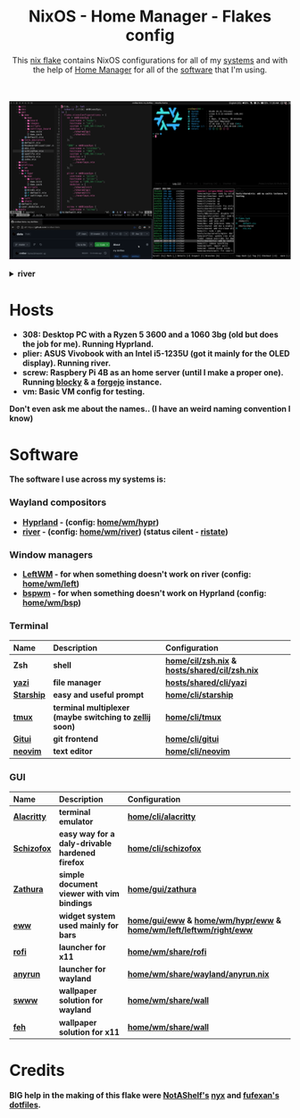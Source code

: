 <h1 align="center"> NixOS - Home Manager - Flakes config </h1>

<div align="center">
    This <a href="https://nixos.wiki/wiki/Flakes ">nix flake</a> contains NixOS configurations for all of my <a href="#Hosts" />systems</a> and with the help of <a href="https://github.com/nix-community/home-manager">Home Manager</a> for all of the <a href="#Software" >software</a> that I'm using. 
</div><br/><br/>

![](.github/assets/Screenshot-2024-08-28_11:20:29.png)

<details><summary><b>river</summary>

![](.github/assets/Screenshot-2024-09-03_15:17:15.png)

</details>

# Hosts
- **308**: Desktop PC with a Ryzen 5 3600 and a 1060 3bg (old but does the job for me). Running Hyprland.
- **plier**: ASUS Vivobook with an Intel i5-1235U (got it mainly for the OLED display). Running river.
- **screw**: Raspbery Pi 4B as an home server (until I make a proper one). Running [blocky](https://github.com/0xERR0R/blocky) & a [forgejo](https://forgejo.org/) instance.
- **vm**: Basic VM config for testing.

Don't even ask me about the names.. (I have an weird naming convention I know)

# Software
The software I use across my systems is:

### Wayland compositors
- [Hyprland](https://github.com/hyprwm/Hyprland) - (config: [home/wm/hypr](home/wm/hypr))
- [river](https://isaacfreund.com/software/river/) - (config: [home/wm/river](home/wm/river)) (status cilent - [ristate](https://github.com/crolbar/ristate))

### Window managers
- [LeftWM](https://github.com/leftwm/leftwm) - for when something doesn't work on river (config: [home/wm/left](home/wm/left))
- [bspwm](https://github.com/baskerville/bspwm) - for when something doesn't work on Hyprland (config: [home/wm/bsp](home/wm/bsp))

### Terminal
| Name | Description | Configuration |
| :--- | :---------- | :------------ |
| Zsh  | shell | [home/cil/zsh.nix](home/cli/zsh.nix) & [hosts/shared/cil/zsh.nix](hosts/shared/cli/zsh.nix) |
| [yazi](https://github.com/sxyazi/yazi) | file manager | [hosts/shared/cli/yazi](hosts/shared/cli/yazi.nix)
| [Starship](https://github.com/starship/starship) | easy and useful prompt | [home/cli/starship](home/cli/starship.nix) |
| [tmux](https://github.com/tmux/tmux) | terminal multiplexer (maybe switching to [zellij](https://github.com/zellij-org/zellij) soon) | [home/cli/tmux](home/cli/tmux.nix) |
| [Gitui](https://github.com/extrawurst/gitui) | git frontend | [home/cli/gitui](home/cli/gitui.nix) |
| [neovim](https://github.com/neovim/neovim) | text editor | [home/cli/neovim](home/cli/neovim) |


### GUI
| Name | Description | Configuration |
| :--- | :---------- | :------------ |
| [Alacritty](https://github.com/alacritty/alacritty) | terminal emulator | [home/cli/alacritty](home/gui/term_emulators/alacritty.nix) |
| [Schizofox](https://github.com/schizofox/schizofox) | easy way for a daly-drivable hardened firefox | [home/cli/schizofox](home/gui/schizofox.nix) |
| [Zathura](https://github.com/pwmt/zathura) | simple document viewer with vim bindings | [home/gui/zathura](home/gui/zathura.nix) |
| [eww](https://github.com/elkowar/eww) | widget system used mainly for bars | [home/gui/eww](home/gui/eww) & [home/wm/hypr/eww](home/wm/hypr/eww) & [home/wm/left/leftwm/right/eww](home/wm/left/leftwm/right/eww)|
| [rofi](https://github.com/davatorium/rofi) | launcher for x11 | [home/wm/share/rofi](home/wm/share/rofi) |
| [anyrun](https://github.com/anyrun-org/anyrun) | launcher for wayland | [home/wm/share/wayland/anyrun.nix](home/wm/share/wayland/anyrun.nix) |
| [swww](https://github.com/LGFae/swww) | wallpaper solution for wayland | [home/wm/share/wall](home/wm/share/wall)
| [feh](https://github.com/derf/feh) | wallpaper solution for x11 | [home/wm/share/wall](home/wm/share/wall)


# Credits
**BIG** help in the making of this flake were [NotAShelf's]() [nyx](https://github.com/NotAShelf/nyx) and [fufexan's](https://github.com/fufexan) [dotfiles](https://github.com/fufexan/dotfiles).
